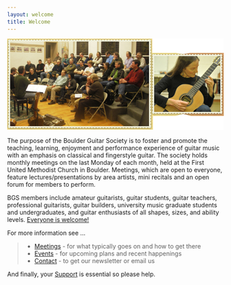 ```yaml
---
layout: welcome
title: Welcome
---
```


<p><img src="/pics/Welcome.png" alt="Welcome" style="width: 650px;"></p>

The purpose of the Boulder Guitar Society is to foster and promote the teaching, learning, enjoyment and performance experience of guitar music with an emphasis on classical and fingerstyle guitar. The society holds monthly meetings on the last Monday of each month, held at the First United Methodist Church in Boulder. Meetings, which are open to everyone, feature lectures/presentations by area artists, mini recitals and an open forum for members to perform.

BGS members include amateur guitarists, guitar students, guitar teachers, professional guitarists, guitar builders, university music graduate students and undergraduates, and guitar enthusiasts of all shapes, sizes, and ability levels.  <ins>Everyone is welcome!</ins>

For more information see ...  
> * [Meetings](/Meetings.html) - for what typically goes on and how to get there
> * [Events](Events.html) - for upcoming plans and recent happenings
> * [Contact](Contact.html) - to get our newsletter or email us

And finally, your [Support](Support.html) is essential so please help.

